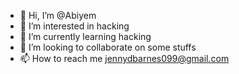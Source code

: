 - 👋 Hi, I’m @Abiyem
- 👀 I’m interested in hacking
- 🌱 I’m currently learning hacking
- 💞️ I’m looking to collaborate on some stuffs
- 📫 How to reach me jennydbarnes099@gmail.com

<!---
Abiyem/Abiyem is a ✨ special ✨ repository because its `README.md` (this file) appears on your GitHub profile.
You can click the Preview link to take a look at your changes.
--->
